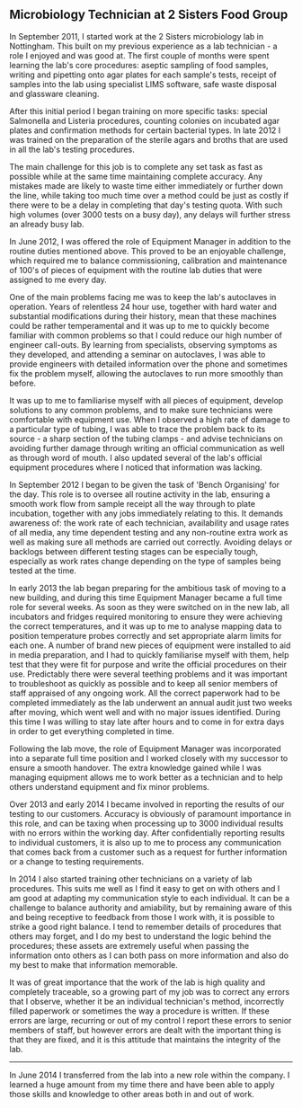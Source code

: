 ## Microbiology Technician at 2 Sisters Food Group

In September 2011, I started work at the 2 Sisters microbiology lab in
Nottingham. This built on my previous experience as a lab technician - a role I
enjoyed and was good at. The first couple of months were spent learning the
lab's core procedures: aseptic sampling of food samples, writing and pipetting
onto agar plates for each sample's tests, receipt of samples into the lab using
specialist LIMS software, safe waste disposal and glassware cleaning.

After this initial period I began training on more specific tasks: special
Salmonella and Listeria procedures, counting colonies on incubated agar plates
and confirmation methods for certain bacterial types. In late 2012 I was trained
on the preparation of the sterile agars and broths that are used in all the
lab's testing procedures.

The main challenge for this job is to complete any set task as fast as possible
while at the same time maintaining complete accuracy. Any mistakes made are
likely to waste time either immediately or further down the line, while taking
too much time over a method could be just as costly if there were to be a delay
in completing that day's testing quota. With such high volumes (over 3000 tests
on a busy day), any delays will further stress an already busy lab.

In June 2012, I was offered the role of Equipment Manager in addition to the
routine duties mentioned above. This proved to be an enjoyable challenge, which
required me to balance commissioning, calibration and maintenance of 100's of
pieces of equipment with the routine lab duties that were assigned to me every
day.

One of the main problems facing me was to keep the lab's autoclaves in
operation. Years of relentless 24 hour use, together with hard water and
substantial modifications during their history, mean that these machines could
be rather temperamental and it was up to me to quickly become familiar with
common problems so that I could reduce our high number of engineer call-outs. By
learning from specialists, observing symptoms as they developed, and attending a
seminar on autoclaves, I was able to provide engineers with detailed information
over the phone and sometimes fix the problem myself, allowing the autoclaves to
run more smoothly than before.

It was up to me to familiarise myself with all pieces of equipment, develop
solutions to any common problems, and to make sure technicians were comfortable
with equipment use. When I observed a high rate of damage to a particular type
of tubing, I was able to trace the problem back to its source - a sharp section
of the tubing clamps - and advise technicians on avoiding further damage through
writing an official communication as well as through word of mouth. I also
updated several of the lab's official equipment procedures where I noticed that
information was lacking.

In September 2012 I began to be given the task of 'Bench Organising' for the
day. This role is to oversee all routine activity in the lab, ensuring a smooth
work flow from sample receipt all the way through to plate incubation, together
with any jobs immediately relating to this. It demands awareness of: the work
rate of each technician, availability and usage rates of all media, any time
dependent testing and any non-routine extra work as well as making sure all
methods are carried out correctly. Avoiding delays or backlogs between different
testing stages can be especially tough, especially as work rates change
depending on the type of samples being tested at the time.

In early 2013 the lab began preparing for the ambitious task of moving to a new
building, and during this time Equipment Manager became a full time role for
several weeks. As soon as they were switched on in the new lab, all incubators
and fridges required monitoring to ensure they were achieving the correct
temperatures, and it was up to me to analyse mapping data to position
temperature probes correctly and set appropriate alarm limits for each one. A
number of brand new pieces of equipment were installed to aid in media
preparation, and I had to quickly familiarise myself with them, help test that
they were fit for purpose and write the official procedures on their use.
Predictably there were several teething problems and it was important to
troubleshoot as quickly as possible and to keep all senior members of staff
appraised of any ongoing work. All the correct paperwork had to be completed
immediately as the lab underwent an annual audit just two weeks after moving,
which went well and with no major issues identified. During this time I was
willing to stay late after hours and to come in for extra days in order to get
everything completed in time.

Following the lab move, the role of Equipment Manager was incorporated into a
separate full time position and I worked closely with my successor to ensure a
smooth handover. The extra knowledge gained while I was managing equipment
allows me to work better as a technician and to help others understand equipment
and fix minor problems.

Over 2013 and early 2014 I became involved in reporting the results of our
testing to our customers. Accuracy is obviously of paramount importance in this
role, and can be taxing when processing up to 3000 individual results with no
errors within the working day. After confidentially reporting results to
individual customers, it is also up to me to process any communication that
comes back from a customer such as a request for further information or a change
to testing requirements.

In 2014 I also started training other technicians on a variety of lab
procedures. This suits me well as I find it easy to get on with others and I am
good at adapting my communication style to each individual. It can be a
challenge to balance authority and amiability, but by remaining aware of this
and being receptive to feedback from those I work with, it is possible to strike
a good right balance. I tend to remember details of procedures that others
may forget, and I do my best to understand the logic behind the procedures;
these assets are extremely useful when passing the information onto others as I
can both pass on more information and also do my best to make that information
memorable.

It was of great importance that the work of the lab is high quality and
completely traceable, so a growing part of my job was to correct any errors that
I observe, whether it be an individual technician's method, incorrectly filled
paperwork or sometimes the way a procedure is written. If these errors are
large, recurring or out of my control I report these errors to senior members of
staff, but however errors are dealt with the important thing is that they are
fixed, and it is this attitude that maintains the integrity of the lab.

---

In June 2014 I transferred from the lab into a new role within the company. I
learned a huge amount from my time there and have been able to apply those
skills and knowledge to other areas both in and out of work.
